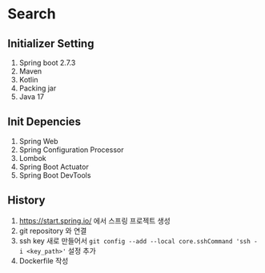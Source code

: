 # Search

## Initializer Setting
1. Spring boot 2.7.3
2. Maven
3. Kotlin
4. Packing jar
5. Java 17

## Init Depencies
1. Spring Web
2. Spring Configuration Processor
3. Lombok
4. Spring Boot Actuator
5. Spring Boot DevTools

## History
1. https://start.spring.io/ 에서 스프링 프로젝트 생성
2. git repository 와 연결
3. ssh key 새로 만들어서 `git config --add --local core.sshCommand 'ssh -i <key_path>'` 설정 추가
4. Dockerfile 작성

